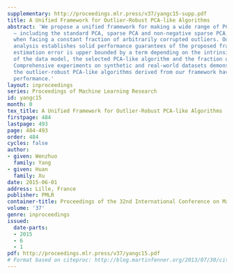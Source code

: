 ```yaml
---
supplementary: http://proceedings.mlr.press/v37/yangc15-supp.pdf
title: A Unified Framework for Outlier-Robust PCA-like Algorithms
abstract: 'We propose a unified framework for making a wide range of PCA-like algorithms
  – including the standard PCA, sparse PCA and non-negative sparse PCA, etc. – robust
  when facing a constant fraction of arbitrarily corrupted outliers. Our theoretic
  analysis establishes solid performance guarantees of the proposed framework: its
  estimation error is upper bounded by a term depending on the intrinsic parameters
  of the data model, the selected PCA-like algorithm and the fraction of outliers.
  Comprehensive experiments on synthetic and real-world datasets demonstrate that
  the outlier-robust PCA-like algorithms derived from our framework have outstanding
  performance.'
layout: inproceedings
series: Proceedings of Machine Learning Research
id: yangc15
month: 0
tex_title: A Unified Framework for Outlier-Robust PCA-like Algorithms
firstpage: 484
lastpage: 493
page: 484-493
order: 484
cycles: false
author:
- given: Wenzhuo
  family: Yang
- given: Huan
  family: Xu
date: 2015-06-01
address: Lille, France
publisher: PMLR
container-title: Proceedings of the 32nd International Conference on Machine Learning
volume: '37'
genre: inproceedings
issued:
  date-parts:
  - 2015
  - 6
  - 1
pdf: http://proceedings.mlr.press/v37/yangc15.pdf
# Format based on citeproc: http://blog.martinfenner.org/2013/07/30/citeproc-yaml-for-bibliographies/
---
```

